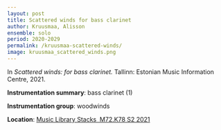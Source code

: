 ```yaml
---
layout: post
title: Scattered winds for bass clarinet
author: Kruusmaa, Alisson
ensemble: solo
period: 2020-2029
permalink: /kruusmaa-scattered-winds/
image: kruusmaa_scattered_winds.png
---
```


In *Scattered winds: for bass clarinet.*  Tallinn: Estonian Music Information Centre, 2021.

**Instrumentation summary**: bass clarinet (1)

**Instrumentation group**: woodwinds

**Location**: <a href="https://tufts.primo.exlibrisgroup.com/permalink/01TUN_INST/1kc9gia/alma991018744787103851" target="_blank">Music Library Stacks  M72.K78 S2 2021</a>

